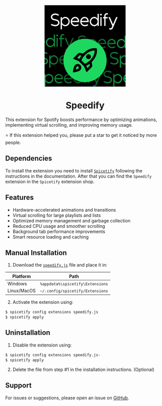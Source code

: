 <div align="center">
<div height="256" width="256">
 <img src="./images/Icon.png" alt="Speedify" width="256" height="256">
</div>
 <h1 align="center">
   <a href="https://github.com/s000ik/speedify" style="text-decoration: none;">Speedify</a>
 </h1>
</div>

This extension for Spotify boosts performance by optimizing animations, implementing virtual scrolling, and improving memory usage.

⭐ If this extension helped you, please put a star to get it noticed by more people.

## Dependencies
To install the extension you need to install [`Spicetify`](https://spicetify.app/docs/advanced-usage/installation) following the instructions in the documentation. After that you can find the `Speedify` extension in the `Spicetify` extension shop.

## Features
- Hardware-accelerated animations and transitions
- Virtual scrolling for large playlists and lists
- Optimized memory management and garbage collection
- Reduced CPU usage and smoother scrolling
- Background tab performance improvements
- Smart resource loading and caching

## Manual Installation
1. Download the [`speedify.js`](https://github.com/s000ik/speedify/blob/main/dist/speedify.js) file and place it in:

| Platform    | Path                             |
|-------------|:--------------------------------:|
| Windows     | `%appdata%\spicetify\Extensions` |
| Linux/MacOS | `~/.config/spicetify/Extensions` |

2. Activate the extension using:
```console
$ spicetify config extensions speedify.js
$ spicetify apply
```

## Uninstallation
1. Disable the extension using:
```console
$ spicetify config extensions speedify.js-
$ spicetify apply
```

2. Delete the file from step #1 in the installation instructions. (Optional)

## Support
For issues or suggestions, please open an issue on [GitHub](https://github.com/s000ik/speedify/issues).
